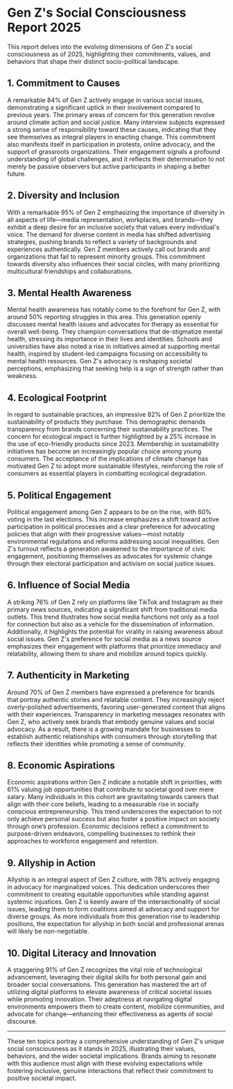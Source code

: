 # Gen Z's Social Consciousness Report 2025

This report delves into the evolving dimensions of Gen Z's social consciousness as of 2025, highlighting their commitments, values, and behaviors that shape their distinct socio-political landscape. 

## 1. Commitment to Causes

A remarkable 84% of Gen Z actively engage in various social issues, demonstrating a significant uptick in their involvement compared to previous years. The primary areas of concern for this generation revolve around climate action and social justice. Many interview subjects expressed a strong sense of responsibility toward these causes, indicating that they see themselves as integral players in enacting change. This commitment also manifests itself in participation in protests, online advocacy, and the support of grassroots organizations. Their engagement signals a profound understanding of global challenges, and it reflects their determination to not merely be passive observers but active participants in shaping a better future.

## 2. Diversity and Inclusion

With a remarkable 95% of Gen Z emphasizing the importance of diversity in all aspects of life—media representation, workplaces, and brands—they exhibit a deep desire for an inclusive society that values every individual's voice. The demand for diverse content in media has shifted advertising strategies, pushing brands to reflect a variety of backgrounds and experiences authentically. Gen Z members actively call out brands and organizations that fail to represent minority groups. This commitment towards diversity also influences their social circles, with many prioritizing multicultural friendships and collaborations.

## 3. Mental Health Awareness

Mental health awareness has notably come to the forefront for Gen Z, with around 50% reporting struggles in this area. This generation openly discusses mental health issues and advocates for therapy as essential for overall well-being. They champion conversations that de-stigmatize mental health, stressing its importance in their lives and identities. Schools and universities have also noted a rise in initiatives aimed at supporting mental health, inspired by student-led campaigns focusing on accessibility to mental health resources. Gen Z's advocacy is reshaping societal perceptions, emphasizing that seeking help is a sign of strength rather than weakness.

## 4. Ecological Footprint

In regard to sustainable practices, an impressive 82% of Gen Z prioritize the sustainability of products they purchase. This demographic demands transparency from brands concerning their sustainability practices. The concern for ecological impact is further highlighted by a 25% increase in the use of eco-friendly products since 2023. Membership in sustainability initiatives has become an increasingly popular choice among young consumers. The acceptance of the implications of climate change has motivated Gen Z to adopt more sustainable lifestyles, reinforcing the role of consumers as essential players in combatting ecological degradation.

## 5. Political Engagement

Political engagement among Gen Z appears to be on the rise, with 60% voting in the last elections. This increase emphasizes a shift toward active participation in political processes and a clear preference for advocating policies that align with their progressive values—most notably environmental regulations and reforms addressing social inequalities. Gen Z's turnout reflects a generation awakened to the importance of civic engagement, positioning themselves as advocates for systemic change through their electoral participation and activism on social justice issues.

## 6. Influence of Social Media

A striking 76% of Gen Z rely on platforms like TikTok and Instagram as their primary news sources, indicating a significant shift from traditional media outlets. This trend illustrates how social media functions not only as a tool for connection but also as a vehicle for the dissemination of information. Additionally, it highlights the potential for virality in raising awareness about social issues. Gen Z's preference for social media as a news source emphasizes their engagement with platforms that prioritize immediacy and relatability, allowing them to share and mobilize around topics quickly.

## 7. Authenticity in Marketing

Around 70% of Gen Z members have expressed a preference for brands that portray authentic stories and relatable content. They increasingly reject overly-polished advertisements, favoring user-generated content that aligns with their experiences. Transparency in marketing messages resonates with Gen Z, who actively seek brands that embody genuine values and social advocacy. As a result, there is a growing mandate for businesses to establish authentic relationships with consumers through storytelling that reflects their identities while promoting a sense of community.

## 8. Economic Aspirations

Economic aspirations within Gen Z indicate a notable shift in priorities, with 61% valuing job opportunities that contribute to societal good over mere salary. Many individuals in this cohort are gravitating towards careers that align with their core beliefs, leading to a measurable rise in socially conscious entrepreneurship. This trend underscores the expectation to not only achieve personal success but also foster a positive impact on society through one’s profession. Economic decisions reflect a commitment to purpose-driven endeavors, compelling businesses to rethink their approaches to workforce engagement and retention.

## 9. Allyship in Action

Allyship is an integral aspect of Gen Z culture, with 78% actively engaging in advocacy for marginalized voices. This dedication underscores their commitment to creating equitable opportunities while standing against systemic injustices. Gen Z is keenly aware of the intersectionality of social issues, leading them to form coalitions aimed at advocacy and support for diverse groups. As more individuals from this generation rise to leadership positions, the expectation for allyship in both social and professional arenas will likely be non-negotiable.

## 10. Digital Literacy and Innovation

A staggering 91% of Gen Z recognizes the vital role of technological advancement, leveraging their digital skills for both personal gain and broader social conversations. This generation has mastered the art of utilizing digital platforms to elevate awareness of critical societal issues while promoting innovation. Their adeptness at navigating digital environments empowers them to create content, mobilize communities, and advocate for change—enhancing their effectiveness as agents of social discourse.

---

These ten topics portray a comprehensive understanding of Gen Z's unique social consciousness as it stands in 2025, illustrating their values, behaviors, and the wider societal implications. Brands aiming to resonate with this audience must align with these evolving expectations while fostering inclusive, genuine interactions that reflect their commitment to positive societal impact.